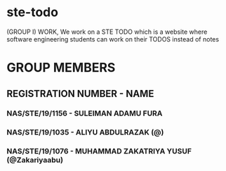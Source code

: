 # ste-todo

(GROUP I) WORK, We work on a STE TODO which is a website where software engineering students can work on their TODOS instead of notes

# GROUP MEMBERS

## REGISTRATION NUMBER - NAME

### NAS/STE/19/1156 - SULEIMAN ADAMU FURA

### NAS/STE/19/1035 - ALIYU ABDULRAZAK (@)


### NAS/STE/19/1076 - MUHAMMAD ZAKATRIYA YUSUF (@Zakariyaabu)
